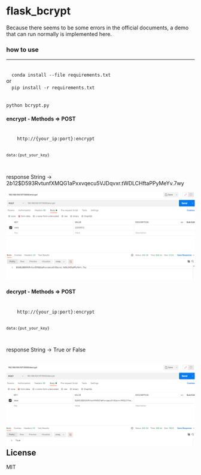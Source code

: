 # flask_bcrypt

Because there seems to be some errors in the official documents, a demo that can run normally is implemented here.

### how to use
---
<code>
  conda install --file requirements.txt
</code>
or 
<code>
  pip install -r requirements.txt
</code>
<br>

  
    python bcrypt.py
    


#### encrypt - Methods => POST

<code>
    http://{your_ip:port}:encrypt
  

    data:{put_your_key}
</code>

response String -> $2b$12$D593RvtunfXMQG1aPxxvqecu5VJDqvxr.tWDLCHftaPPyMeYv.7wy

![alt text](encrypt.png "Title")
  
#### decrypt - Methods => POST

<code>
    http://{your_ip:port}:encrypt
  

    data:{put_your_key}
</code>

response
  String -> True or False 
  
![alt text](decrypt.png "Title")  
License
---
MIT
